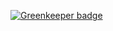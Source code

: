 
[![Greenkeeper badge](https://badges.greenkeeper.io/GabLeRoux/bower-away-test.svg)](https://greenkeeper.io/)
